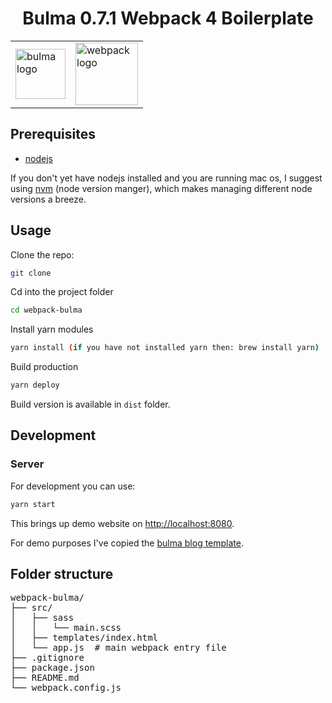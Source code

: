 <div style="text-align:center">

<h1>Bulma 0.7.1  Webpack 4 Boilerplate</h1>

<table style="border: none;margin:0 auto;">
  <tr style="border: none;">
    <td style="border: none;">
      <img src="https://bulma.io/images/bulma-logo.png" alt="bulma logo" width=80/>
    </td>
    <td style="border: none;">
      <img src="https://github.com/webpack/media/blob/master/logo/icon-square-big.png?raw=true" alt="webpack logo" width=100/>
    </td>
  </tr>
</table>

</div>

## Prerequisites

- [nodejs](https://nodejs.org/)

If you don't yet have nodejs installed and you are running mac os, I suggest using [nvm](https://github.com/creationix/nvm) (node version manger), which makes managing different node versions a breeze.

## Usage

Clone the repo:

```bash
git clone
```

Cd into the project folder

```bash
cd webpack-bulma
```

Install yarn modules

```bash
yarn install (if you have not installed yarn then: brew install yarn)
```

Build production

```bash
yarn deploy
```

Build version is available in `dist` folder.

## Development

### Server

For development you can use:

```bash
yarn start
```

This brings up demo website on [http://localhost:8080](http://localhost:8080).

For demo purposes I've copied the [bulma blog template](https://dansup.github.io/bulma-templates/templates/blog.html).

## Folder structure

<pre>
webpack-bulma/
├── src/
│   ├── sass
│   │   └── main.scss
│   ├── templates/index.html
│   └── app.js  # main webpack entry file
├── .gitignore
├── package.json
├── README.md
└── webpack.config.js
</pre>
